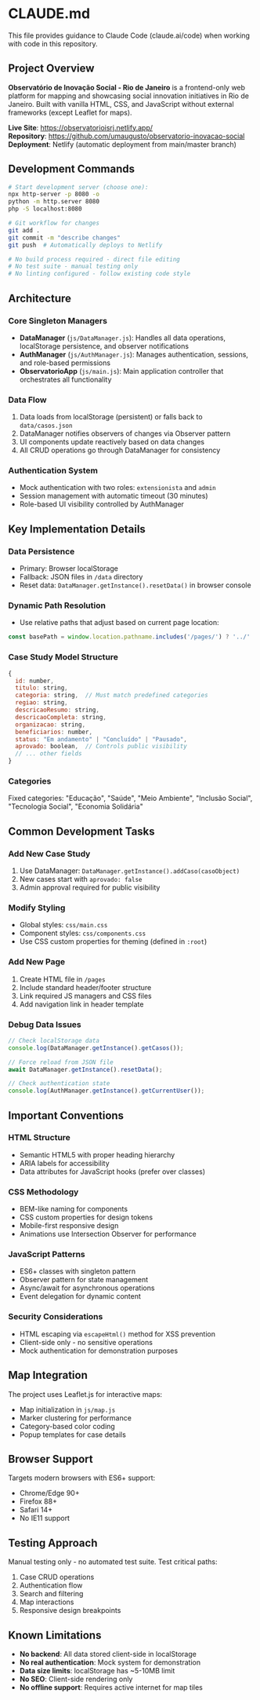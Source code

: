 # CLAUDE.md

This file provides guidance to Claude Code (claude.ai/code) when working with code in this repository.

## Project Overview

**Observatório de Inovação Social - Rio de Janeiro** is a frontend-only web platform for mapping and showcasing social innovation initiatives in Rio de Janeiro. Built with vanilla HTML, CSS, and JavaScript without external frameworks (except Leaflet for maps).

**Live Site**: https://observatorioisrj.netlify.app/  
**Repository**: https://github.com/umaugusto/observatorio-inovacao-social  
**Deployment**: Netlify (automatic deployment from main/master branch)

## Development Commands

```bash
# Start development server (choose one):
npx http-server -p 8080 -o
python -m http.server 8080
php -S localhost:8080

# Git workflow for changes
git add .
git commit -m "describe changes"
git push  # Automatically deploys to Netlify

# No build process required - direct file editing
# No test suite - manual testing only  
# No linting configured - follow existing code style
```

## Architecture

### Core Singleton Managers
- **DataManager** (`js/DataManager.js`): Handles all data operations, localStorage persistence, and observer notifications
- **AuthManager** (`js/AuthManager.js`): Manages authentication, sessions, and role-based permissions
- **ObservatorioApp** (`js/main.js`): Main application controller that orchestrates all functionality

### Data Flow
1. Data loads from localStorage (persistent) or falls back to `data/casos.json`
2. DataManager notifies observers of changes via Observer pattern
3. UI components update reactively based on data changes
4. All CRUD operations go through DataManager for consistency

### Authentication System
- Mock authentication with two roles: `extensionista` and `admin`
- Session management with automatic timeout (30 minutes)
- Role-based UI visibility controlled by AuthManager

## Key Implementation Details

### Data Persistence
- Primary: Browser localStorage
- Fallback: JSON files in `/data` directory
- Reset data: `DataManager.getInstance().resetData()` in browser console

### Dynamic Path Resolution
- Use relative paths that adjust based on current page location:
```javascript
const basePath = window.location.pathname.includes('/pages/') ? '../' : './';
```

### Case Study Model Structure
```javascript
{
  id: number,
  titulo: string,
  categoria: string,  // Must match predefined categories
  regiao: string,
  descricaoResumo: string,
  descricaoCompleta: string,
  organizacao: string,
  beneficiarios: number,
  status: "Em andamento" | "Concluído" | "Pausado",
  aprovado: boolean,  // Controls public visibility
  // ... other fields
}
```

### Categories
Fixed categories: "Educação", "Saúde", "Meio Ambiente", "Inclusão Social", "Tecnologia Social", "Economia Solidária"

## Common Development Tasks

### Add New Case Study
1. Use DataManager: `DataManager.getInstance().addCaso(casoObject)`
2. New cases start with `aprovado: false`
3. Admin approval required for public visibility

### Modify Styling
- Global styles: `css/main.css`
- Component styles: `css/components.css`
- Use CSS custom properties for theming (defined in `:root`)

### Add New Page
1. Create HTML file in `/pages`
2. Include standard header/footer structure
3. Link required JS managers and CSS files
4. Add navigation link in header template

### Debug Data Issues
```javascript
// Check localStorage data
console.log(DataManager.getInstance().getCasos());

// Force reload from JSON file
await DataManager.getInstance().resetData();

// Check authentication state
console.log(AuthManager.getInstance().getCurrentUser());
```

## Important Conventions

### HTML Structure
- Semantic HTML5 with proper heading hierarchy
- ARIA labels for accessibility
- Data attributes for JavaScript hooks (prefer over classes)

### CSS Methodology
- BEM-like naming for components
- CSS custom properties for design tokens
- Mobile-first responsive design
- Animations use Intersection Observer for performance

### JavaScript Patterns
- ES6+ classes with singleton pattern
- Observer pattern for state management
- Async/await for asynchronous operations
- Event delegation for dynamic content

### Security Considerations
- HTML escaping via `escapeHtml()` method for XSS prevention
- Client-side only - no sensitive operations
- Mock authentication for demonstration purposes

## Map Integration

The project uses Leaflet.js for interactive maps:
- Map initialization in `js/map.js`
- Marker clustering for performance
- Category-based color coding
- Popup templates for case details

## Browser Support

Targets modern browsers with ES6+ support:
- Chrome/Edge 90+
- Firefox 88+
- Safari 14+
- No IE11 support

## Testing Approach

Manual testing only - no automated test suite. Test critical paths:
1. Case CRUD operations
2. Authentication flow
3. Search and filtering
4. Map interactions
5. Responsive design breakpoints

## Known Limitations

- **No backend**: All data stored client-side in localStorage
- **No real authentication**: Mock system for demonstration
- **Data size limits**: localStorage has ~5-10MB limit
- **No SEO**: Client-side rendering only
- **No offline support**: Requires active internet for map tiles